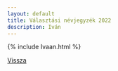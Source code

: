 ```yaml
---
layout: default
title: Választási névjegyzék 2022
description: Iván
---
```


{% include Ivaan.html %}

[Vissza](./)